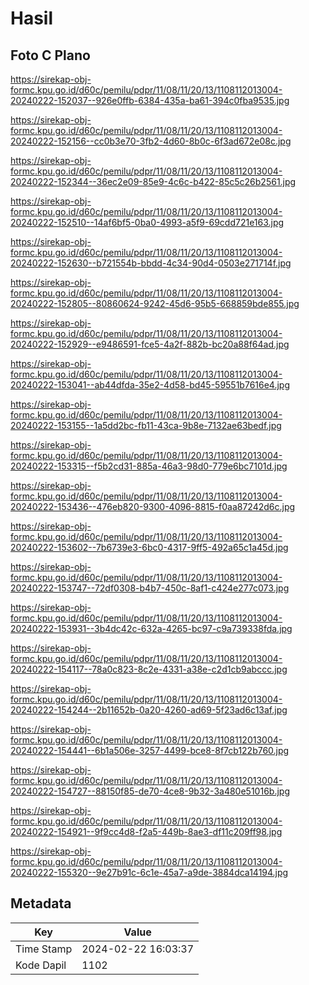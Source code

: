 # Hasil

## Foto C Plano

https://sirekap-obj-formc.kpu.go.id/d60c/pemilu/pdpr/11/08/11/20/13/1108112013004-20240222-152037--926e0ffb-6384-435a-ba61-394c0fba9535.jpg

https://sirekap-obj-formc.kpu.go.id/d60c/pemilu/pdpr/11/08/11/20/13/1108112013004-20240222-152156--cc0b3e70-3fb2-4d60-8b0c-6f3ad672e08c.jpg

https://sirekap-obj-formc.kpu.go.id/d60c/pemilu/pdpr/11/08/11/20/13/1108112013004-20240222-152344--36ec2e09-85e9-4c6c-b422-85c5c26b2561.jpg

https://sirekap-obj-formc.kpu.go.id/d60c/pemilu/pdpr/11/08/11/20/13/1108112013004-20240222-152510--14af6bf5-0ba0-4993-a5f9-69cdd721e163.jpg

https://sirekap-obj-formc.kpu.go.id/d60c/pemilu/pdpr/11/08/11/20/13/1108112013004-20240222-152630--b721554b-bbdd-4c34-90d4-0503e271714f.jpg

https://sirekap-obj-formc.kpu.go.id/d60c/pemilu/pdpr/11/08/11/20/13/1108112013004-20240222-152805--80860624-9242-45d6-95b5-668859bde855.jpg

https://sirekap-obj-formc.kpu.go.id/d60c/pemilu/pdpr/11/08/11/20/13/1108112013004-20240222-152929--e9486591-fce5-4a2f-882b-bc20a88f64ad.jpg

https://sirekap-obj-formc.kpu.go.id/d60c/pemilu/pdpr/11/08/11/20/13/1108112013004-20240222-153041--ab44dfda-35e2-4d58-bd45-59551b7616e4.jpg

https://sirekap-obj-formc.kpu.go.id/d60c/pemilu/pdpr/11/08/11/20/13/1108112013004-20240222-153155--1a5dd2bc-fb11-43ca-9b8e-7132ae63bedf.jpg

https://sirekap-obj-formc.kpu.go.id/d60c/pemilu/pdpr/11/08/11/20/13/1108112013004-20240222-153315--f5b2cd31-885a-46a3-98d0-779e6bc7101d.jpg

https://sirekap-obj-formc.kpu.go.id/d60c/pemilu/pdpr/11/08/11/20/13/1108112013004-20240222-153436--476eb820-9300-4096-8815-f0aa87242d6c.jpg

https://sirekap-obj-formc.kpu.go.id/d60c/pemilu/pdpr/11/08/11/20/13/1108112013004-20240222-153602--7b6739e3-6bc0-4317-9ff5-492a65c1a45d.jpg

https://sirekap-obj-formc.kpu.go.id/d60c/pemilu/pdpr/11/08/11/20/13/1108112013004-20240222-153747--72df0308-b4b7-450c-8af1-c424e277c073.jpg

https://sirekap-obj-formc.kpu.go.id/d60c/pemilu/pdpr/11/08/11/20/13/1108112013004-20240222-153931--3b4dc42c-632a-4265-bc97-c9a739338fda.jpg

https://sirekap-obj-formc.kpu.go.id/d60c/pemilu/pdpr/11/08/11/20/13/1108112013004-20240222-154117--78a0c823-8c2e-4331-a38e-c2d1cb9abccc.jpg

https://sirekap-obj-formc.kpu.go.id/d60c/pemilu/pdpr/11/08/11/20/13/1108112013004-20240222-154244--2b11652b-0a20-4260-ad69-5f23ad6c13af.jpg

https://sirekap-obj-formc.kpu.go.id/d60c/pemilu/pdpr/11/08/11/20/13/1108112013004-20240222-154441--6b1a506e-3257-4499-bce8-8f7cb122b760.jpg

https://sirekap-obj-formc.kpu.go.id/d60c/pemilu/pdpr/11/08/11/20/13/1108112013004-20240222-154727--88150f85-de70-4ce8-9b32-3a480e51016b.jpg

https://sirekap-obj-formc.kpu.go.id/d60c/pemilu/pdpr/11/08/11/20/13/1108112013004-20240222-154921--9f9cc4d8-f2a5-449b-8ae3-df11c209ff98.jpg

https://sirekap-obj-formc.kpu.go.id/d60c/pemilu/pdpr/11/08/11/20/13/1108112013004-20240222-155320--9e27b91c-6c1e-45a7-a9de-3884dca14194.jpg


## Metadata

| Key        | Value               |
| ---------- | ------------------- |
| Time Stamp | 2024-02-22 16:03:37 |
| Kode Dapil | 1102                |



